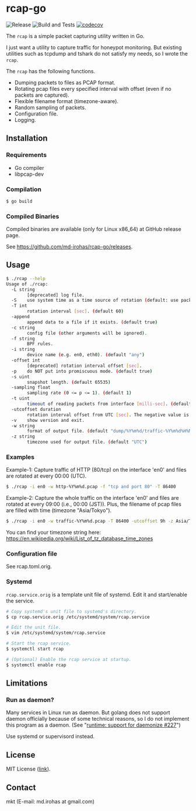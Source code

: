 # rcap-go

![Release](https://github.com/md-irohas/rcap-go/actions/workflows/release.yml/badge.svg)
![Build and Tests](https://github.com/md-irohas/rcap-go/actions/workflows/build.yml/badge.svg)
[![codecov](https://codecov.io/gh/md-irohas/rcap-go/branch/master/graph/badge.svg?token=QMU3RTHEBE)](https://codecov.io/gh/md-irohas/rcap-go)

The `rcap` is a simple packet capturing utility written in Go.

I just want a utility to capture traffic for honeypot monitoring.
But existing utilities such as tcpdump and tshark do not satisfy my needs, so I wrote the `rcap`.

The `rcap` has the following functions.

* Dumping packets to files as PCAP format.
* Rotating pcap files every specified interval with offset (even if no packets are captured).
* Flexible filename format (timezone-aware).
* Random sampling of packets.
* Configuration file.
* Logging.


## Installation

### Requirements

* Go compiler
* libpcap-dev


### Compilation

```sh
$ go build
```

### Compiled Binaries

Compiled binaries are available (only for Linux x86_64) at GitHub release page.

See https://github.com/md-irohas/rcap-go/releases.


## Usage

```sh
$ ./rcap --help
Usage of ./rcap:
  -L string
        [deprecated] log file.
  -S    use system time as a time source of rotation (default: use packet-captured time).
  -T int
        rotation interval [sec]. (default 60)
  -append
        append data to a file if it exists. (default true)
  -c string
        config file (other arguments will be ignored).
  -f string
        BPF rules.
  -i string
        device name (e.g. en0, eth0). (default "any")
  -offset int
        [deprecated] rotation interval offset [sec].
  -p    do NOT put into promiscuous mode. (default true)
  -s uint
        snapshot length. (default 65535)
  -sampling float
        sampling rate (0 <= p <= 1). (default 1)
  -t uint
        timeout of reading packets from interface [milli-sec]. (default 100)
  -utcoffset duration
        rotation interval offset from UTC [sec]. The negative value is also available.
  -v    show version and exit.
  -w string
        format of output file. (default "dump/%Y%m%d/traffic-%Y%m%d%H%M%S.pcap")
  -z string
        timezone used for output file. (default "UTC")
```


### Examples

Example-1: Capture traffic of HTTP (80/tcp) on the interface 'en0' and files are rotated at every 00:00 (UTC).

```sh
$ ./rcap -i en0 -w http-%Y%m%d.pcap -f "tcp and port 80" -T 86400
```

Example-2: Capture the whole traffic on the interface 'en0' and files are rotated at every 09:00 (i.e., 00:00 (JST)).
Plus, the filename of pcap files are filled with time (timezone "Asia/Tokyo").

```sh
$ ./rcap -i en0 -w traffic-%Y%m%d.pcap -T 86400 -utcoffset 9h -z Asia/Tokyo
```

You can find your timezone string here:
https://en.wikipedia.org/wiki/List_of_tz_database_time_zones


### Configuration file

See rcap.toml.orig.


### Systemd

`rcap.service.orig` is a template unit file of systemd.
Edit it and start/enable the service.

```sh
# Copy systemd's unit file to systemd's directory.
$ cp rcap.service.orig /etc/systemd/system/rcap.service

# Edit the unit file.
$ vim /etc/systemd/system/rcap.service

# Start the rcap service.
$ systemctl start rcap

# (Optional) Enable the rcap service at startup.
$ systemctl enable rcap
```


## Limitations

### Run as daemon?

Many services in Linux run as daemon.
But golang does not support daemon officially because of some technical
reasons, so I do not implement this program as a daemon.
(See "[runtime: support for daemonize #227](https://github.com/golang/go/issues/227)")

Use systemd or supervisord instead.


## License

MIT License ([link](https://opensource.org/licenses/MIT)).


## Contact

mkt (E-mail: md.irohas at gmail.com)

